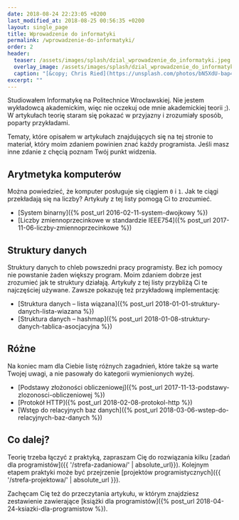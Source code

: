 ```yaml
---
date: 2018-08-24 22:23:05 +0200
last_modified_at: 2018-08-25 00:56:35 +0200
layout: single_page
title: Wprowadzenie do informatyki
permalink: /wprowadzenie-do-informatyki/
order: 2
header:
  teaser: /assets/images/splash/dzial_wprowadzenie_do_informatyki.jpeg
  overlay_image: /assets/images/splash/dzial_wprowadzenie_do_informatyki.jpeg
  caption: "[&copy; Chris Ried](https://unsplash.com/photos/bN5XdU-bap4)"
excerpt: ""
---
```


Studiowałem Informatykę na Politechnice Wrocławskiej. Nie jestem wykładowcą akademickim, więc nie oczekuj ode mnie akademickiej teorii ;). W artykułach teorię staram się pokazać w przyjazny i zrozumiały sposób, poparty przykładami. 

Tematy, które opisałem w artykułach znajdujących się na tej stronie to materiał, który moim zdaniem powinien znać każdy programista. Jeśli masz inne zdanie z chęcią poznam Twój punkt widzenia.

## Arytmetyka komputerów

Można powiedzieć, że komputer posługuje się ciągiem `0` i `1`. Jak te ciągi przekładają się na liczby? Artykuły z tej listy pomogą Ci to zrozumieć.

* [System binarny]({% post_url 2016-02-11-system-dwojkowy %})
* [Liczby zmiennoprzecinkowe w standardzie IEEE754]({% post_url 2017-11-06-liczby-zmiennoprzecinkowe %})

## Struktury danych

Struktury danych to chleb powszedni pracy programisty. Bez ich pomocy nie powstanie żaden większy program. Moim zdaniem dobrze jest zrozumieć jak te struktury działają. Artykuły z tej listy przybliżą Ci te najczęściej używane. Zawsze pokazuję też przykładową implementację:

* [Struktura danych – lista wiązana]({% post_url 2018-01-01-struktury-danych-lista-wiazana %})
* [Struktura danych – hashmap]({% post_url 2018-01-08-struktury-danych-tablica-asocjacyjna %})

## Różne

Na koniec mam dla Ciebie listę różnych zagadnień, które także są warte Twojej uwagi, a nie pasowały do kategorii wymienionych wyżej.

* [Podstawy złożoności obliczeniowej]({% post_url 2017-11-13-podstawy-zlozonosci-obliczeniowej %})
* [Protokół HTTP]({% post_url 2018-02-08-protokol-http %})
* [Wstęp do relacyjnych baz danych]({% post_url 2018-03-06-wstep-do-relacyjnych-baz-danych %})

## Co dalej?

Teorię trzeba łączyć z praktyką, zapraszam Cię do rozwiązania kilku [zadań dla programistów]({{ '/strefa-zadaniowa/' | absolute_url}}). Kolejnym etapem praktyki może być przejrzenie [projektów programistycznych]({{ '/strefa-projektowa/' | absolute_url }}).

Zachęcam Cię też do przeczytania artykułu, w którym znajdziesz zestawienie zawierające [książki dla programistów]({% post_url 2018-04-24-ksiazki-dla-programistow %}).
